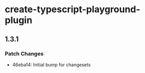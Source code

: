 # create-typescript-playground-plugin

## 1.3.1

### Patch Changes

- 46eba14: Initial bump for changesets
